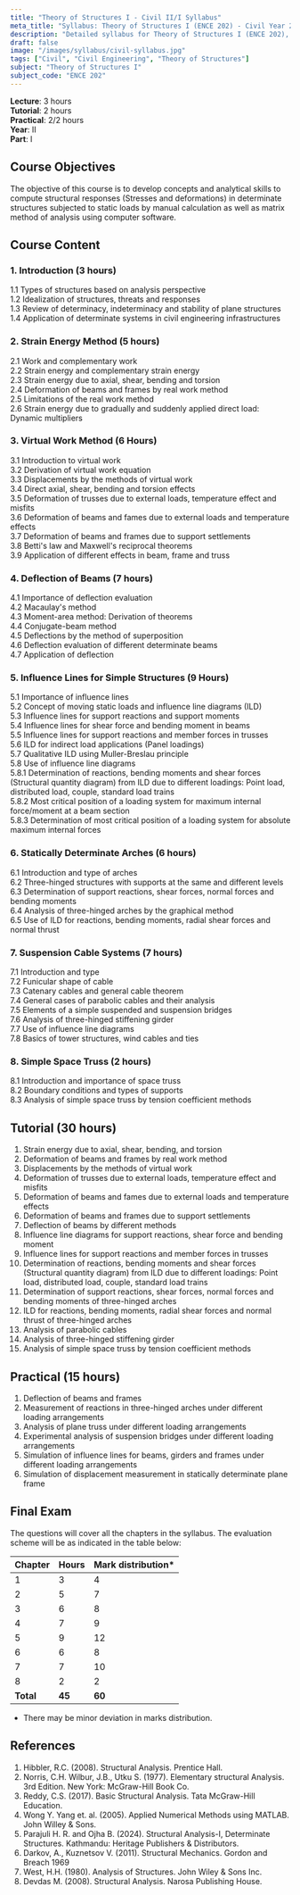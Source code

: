```yaml
---
title: "Theory of Structures I - Civil II/I Syllabus"
meta_title: "Syllabus: Theory of Structures I (ENCE 202) - Civil Year 2 Part 1 | IOE Notes"
description: "Detailed syllabus for Theory of Structures I (ENCE 202), a second year, first part subject in the IOE Civil Engineering program."
draft: false
image: "/images/syllabus/civil-syllabus.jpg"
tags: ["Civil", "Civil Engineering", "Theory of Structures"]
subject: "Theory of Structures I"
subject_code: "ENCE 202"
---
```


**Lecture**: 3 hours  
**Tutorial**: 2 hours  
**Practical**: 2/2 hours  
**Year**: II  
**Part**: I

## Course Objectives

The objective of this course is to develop concepts and analytical skills to compute structural responses (Stresses and deformations) in determinate structures subjected to static loads by manual calculation as well as matrix method of analysis using computer software.

## Course Content

### 1. Introduction (3 hours)
1.1 Types of structures based on analysis perspective  
1.2 Idealization of structures, threats and responses  
1.3 Review of determinacy, indeterminacy and stability of plane structures  
1.4 Application of determinate systems in civil engineering infrastructures

### 2. Strain Energy Method (5 hours)
2.1 Work and complementary work  
2.2 Strain energy and complementary strain energy  
2.3 Strain energy due to axial, shear, bending and torsion  
2.4 Deformation of beams and frames by real work method  
2.5 Limitations of the real work method  
2.6 Strain energy due to gradually and suddenly applied direct load: Dynamic multipliers

### 3. Virtual Work Method (6 Hours)
3.1 Introduction to virtual work  
3.2 Derivation of virtual work equation  
3.3 Displacements by the methods of virtual work  
3.4 Direct axial, shear, bending and torsion effects  
3.5 Deformation of trusses due to external loads, temperature effect and misfits  
3.6 Deformation of beams and fames due to external loads and temperature effects  
3.7 Deformation of beams and frames due to support settlements  
3.8 Betti's law and Maxwell's reciprocal theorems  
3.9 Application of different effects in beam, frame and truss

### 4. Deflection of Beams (7 hours)
4.1 Importance of deflection evaluation  
4.2 Macaulay's method  
4.3 Moment-area method: Derivation of theorems  
4.4 Conjugate-beam method  
4.5 Deflections by the method of superposition  
4.6 Deflection evaluation of different determinate beams  
4.7 Application of deflection

### 5. Influence Lines for Simple Structures (9 Hours)
5.1 Importance of influence lines  
5.2 Concept of moving static loads and influence line diagrams (ILD)  
5.3 Influence lines for support reactions and support moments  
5.4 Influence lines for shear force and bending moment in beams  
5.5 Influence lines for support reactions and member forces in trusses  
5.6 ILD for indirect load applications (Panel loadings)  
5.7 Qualitative ILD using Muller-Breslau principle  
5.8 Use of influence line diagrams  
5.8.1 Determination of reactions, bending moments and shear forces (Structural quantity diagram) from ILD due to different loadings: Point load, distributed load, couple, standard load trains  
5.8.2 Most critical position of a loading system for maximum internal force/moment at a beam section  
5.8.3 Determination of most critical position of a loading system for absolute maximum internal forces

### 6. Statically Determinate Arches (6 hours)
6.1 Introduction and type of arches  
6.2 Three-hinged structures with supports at the same and different levels  
6.3 Determination of support reactions, shear forces, normal forces and bending moments  
6.4 Analysis of three-hinged arches by the graphical method  
6.5 Use of ILD for reactions, bending moments, radial shear forces and normal thrust

### 7. Suspension Cable Systems (7 hours)
7.1 Introduction and type  
7.2 Funicular shape of cable  
7.3 Catenary cables and general cable theorem  
7.4 General cases of parabolic cables and their analysis  
7.5 Elements of a simple suspended and suspension bridges  
7.6 Analysis of three-hinged stiffening girder  
7.7 Use of influence line diagrams  
7.8 Basics of tower structures, wind cables and ties

### 8. Simple Space Truss (2 hours)
8.1 Introduction and importance of space truss  
8.2 Boundary conditions and types of supports  
8.3 Analysis of simple space truss by tension coefficient methods

## Tutorial (30 hours)
1. Strain energy due to axial, shear, bending, and torsion  
2. Deformation of beams and frames by real work method  
3. Displacements by the methods of virtual work  
4. Deformation of trusses due to external loads, temperature effect and misfits  
5. Deformation of beams and fames due to external loads and temperature effects  
6. Deformation of beams and frames due to support settlements  
7. Deflection of beams by different methods  
8. Influence line diagrams for support reactions, shear force and bending moment  
9. Influence lines for support reactions and member forces in trusses  
10. Determination of reactions, bending moments and shear forces (Structural quantity diagram) from ILD due to different loadings: Point load, distributed load, couple, standard load trains  
11. Determination of support reactions, shear forces, normal forces and bending moments of three-hinged arches  
12. ILD for reactions, bending moments, radial shear forces and normal thrust of three-hinged arches  
13. Analysis of parabolic cables  
14. Analysis of three-hinged stiffening girder  
15. Analysis of simple space truss by tension coefficient methods

## Practical (15 hours)
1. Deflection of beams and frames  
2. Measurement of reactions in three-hinged arches under different loading arrangements  
3. Analysis of plane truss under different loading arrangements  
4. Experimental analysis of suspension bridges under different loading arrangements  
5. Simulation of influence lines for beams, girders and frames under different loading arrangements  
6. Simulation of displacement measurement in statically determinate plane frame

## Final Exam
The questions will cover all the chapters in the syllabus. The evaluation scheme will be as indicated in the table below:

| Chapter | Hours | Mark distribution* |
|---------|-------|-------------------|
| 1 | 3 | 4 |
| 2 | 5 | 7 |
| 3 | 6 | 8 |
| 4 | 7 | 9 |
| 5 | 9 | 12 |
| 6 | 6 | 8 |
| 7 | 7 | 10 |
| 8 | 2 | 2 |
| **Total** | **45** | **60** |

* There may be minor deviation in marks distribution.

## References
1. Hibbler, R.C. (2008). Structural Analysis. Prentice Hall.
2. Norris, C.H. Wilbur, J.B., Utku S. (1977). Elementary structural Analysis. 3rd Edition. New York: McGraw-Hill Book Co.
3. Reddy, C.S. (2017). Basic Structural Analysis. Tata McGraw-Hill Education.
4. Wong Y. Yang et. al. (2005). Applied Numerical Methods using MATLAB. John Willey & Sons.
5. Parajuli H. R. and Ojha B. (2024). Structural Analysis-I, Determinate Structures. Kathmandu: Heritage Publishers & Distributors.
6. Darkov, A., Kuznetsov V. (2011). Structural Mechanics. Gordon and Breach 1969
7. West, H.H. (1980). Analysis of Structures. John Wiley & Sons Inc.
8. Devdas M. (2008). Structural Analysis. Narosa Publishing House.